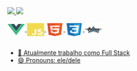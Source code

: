 <div>
  <a href="https://github.com/gbrollo">
  <img height="180em" src="https://github-readme-stats.vercel.app/api?username=gbrollo&show_icons=true&theme=calm&include_all_commits=true&count_private=true"/>
  <img height="180em" src="https://github-readme-stats.vercel.app/api/top-langs/?username=gbrollo&layout=compact&langs_count=7&theme=calm "/>
</div>
  
 <div style="display: inline_block"><br>
  <img align="center" alt="gBrollo-Vue" height="30" width="40" src="https://raw.githubusercontent.com/devicons/devicon/master/icons/vuejs/vuejs-original.svg">
  <img align="center" alt="gBrollo-Js" height="30" width="40" src="https://raw.githubusercontent.com/devicons/devicon/master/icons/javascript/javascript-plain.svg">
  <img align="center" alt="gBrollo-HTML" height="30" width="40" src="https://raw.githubusercontent.com/devicons/devicon/master/icons/html5/html5-original.svg">
  <img align="center" alt="gBrollo-CSS" height="30" width="40" src="https://raw.githubusercontent.com/devicons/devicon/master/icons/css3/css3-original.svg">
  <img align="center" alt="gBrollo-Groovy" height="30" width="40" src="https://raw.githubusercontent.com/devicons/devicon/master/icons/groovy/groovy-original.svg">

  </div>
  
##
  
- 🔭 Atualmente trabalho como Full Stack
- 😄 Pronouns: ele/dele

